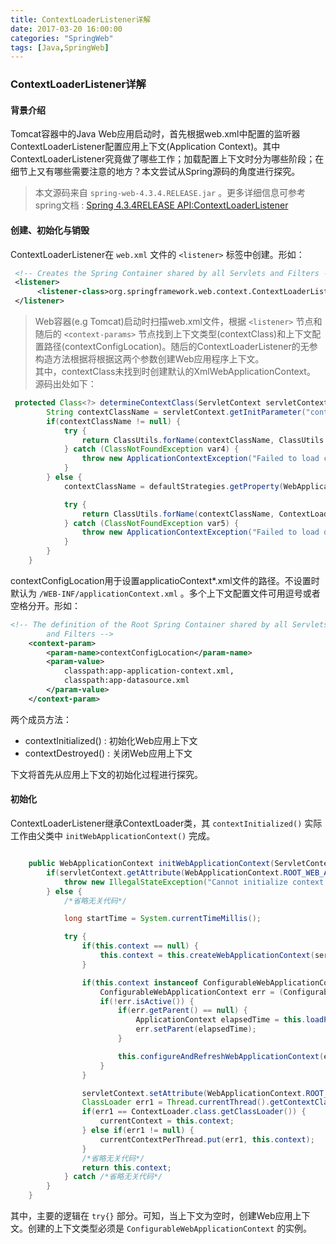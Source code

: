 ```yaml
---
title: ContextLoaderListener详解
date: 2017-03-20 16:00:00
categories: "SpringWeb"
tags: [Java,SpringWeb]
---
```


### ContextLoaderListener详解
#### 背景介绍 
Tomcat容器中的Java Web应用启动时，首先根据web.xml中配置的监听器ContextLoaderListener配置应用上下文(Application Context)。其中ContextLoaderListener究竟做了哪些工作；加载配置上下文时分为哪些阶段；在细节上又有哪些需要注意的地方？本文尝试从Spring源码的角度进行探究。
> 本文源码来自 `spring-web-4.3.4.RELEASE.jar` 。更多详细信息可参考spring文档 : [Spring 4.3.4RELEASE API:ContextLoaderListener](https://docs.spring.io/spring/docs/4.3.4.RELEASE/javadoc-api/org/springframework/web/context/ContextLoaderListener.html)

#### 创建、初始化与销毁
ContextLoaderListener在 `web.xml` 文件的 `<listener>` 标签中创建。形如：
```xml
 <!-- Creates the Spring Container shared by all Servlets and Filters -->
 <listener>
      <listener-class>org.springframework.web.context.ContextLoaderListener</listener-class>
 </listener>
```
> Web容器(e.g Tomcat)启动时扫描web.xml文件，根据 `<listener>` 节点和随后的 `<context-params>` 节点找到上下文类型(contextClass)和上下文配置路径(contextConfigLocation)。随后的ContextLoaderListener的无参构造方法根据将根据这两个参数创建Web应用程序上下文。<br>其中，contextClass未找到时创建默认的XmlWebApplicationContext。<br>源码出处如下：

```java
 protected Class<?> determineContextClass(ServletContext servletContext) {
        String contextClassName = servletContext.getInitParameter("contextClass");
        if(contextClassName != null) {
            try {
                return ClassUtils.forName(contextClassName, ClassUtils.getDefaultClassLoader());
            } catch (ClassNotFoundException var4) {
                throw new ApplicationContextException("Failed to load custom context class [" + contextClassName + "]", var4);
            }
        } else {
            contextClassName = defaultStrategies.getProperty(WebApplicationContext.class.getName());

            try {
                return ClassUtils.forName(contextClassName, ContextLoader.class.getClassLoader());
            } catch (ClassNotFoundException var5) {
                throw new ApplicationContextException("Failed to load default context class [" + contextClassName + "]", var5);
            }
        }
    }
```
contextConfigLocation用于设置applicatioContext*.xml文件的路径。不设置时默认为 `/WEB-INF/applicationContext.xml` 。多个上下文配置文件可用逗号或者空格分开。形如：

```xml
<!-- The definition of the Root Spring Container shared by all Servlets
        and Filters -->
    <context-param>
        <param-name>contextConfigLocation</param-name>
        <param-value>
            classpath:app-application-context.xml,
            classpath:app-datasource.xml
        </param-value>
    </context-param>
```


两个成员方法：
- contextInitialized() : 初始化Web应用上下文
- contextDestroyed() : 关闭Web应用上下文

下文将首先从应用上下文的初始化过程进行探究。

#### 初始化
ContextLoaderListener继承ContextLoader类，其 `contextInitialized()` 实际工作由父类中 `initWebApplicationContext()` 完成。

```java

    public WebApplicationContext initWebApplicationContext(ServletContext servletContext) {
        if(servletContext.getAttribute(WebApplicationContext.ROOT_WEB_APPLICATION_CONTEXT_ATTRIBUTE) != null) {
            throw new IllegalStateException("Cannot initialize context because there is already a root application context present - check whether you have multiple ContextLoader* definitions in your web.xml!");
        } else {
            /*省略无关代码*/

            long startTime = System.currentTimeMillis();

            try {
                if(this.context == null) {
                    this.context = this.createWebApplicationContext(servletContext);
                }

                if(this.context instanceof ConfigurableWebApplicationContext) {
                    ConfigurableWebApplicationContext err = (ConfigurableWebApplicationContext)this.context;
                    if(!err.isActive()) {
                        if(err.getParent() == null) {
                            ApplicationContext elapsedTime = this.loadParentContext(servletContext);
                            err.setParent(elapsedTime);
                        }

                        this.configureAndRefreshWebApplicationContext(err, servletContext);
                    }
                }

                servletContext.setAttribute(WebApplicationContext.ROOT_WEB_APPLICATION_CONTEXT_ATTRIBUTE, this.context);
                ClassLoader err1 = Thread.currentThread().getContextClassLoader();
                if(err1 == ContextLoader.class.getClassLoader()) {
                    currentContext = this.context;
                } else if(err1 != null) {
                    currentContextPerThread.put(err1, this.context);
                }
                /*省略无关代码*/
                return this.context;
            } catch /*省略无关代码*/
        }
    }
```
其中，主要的逻辑在 `try{}` 部分。可知，当上下文为空时，创建Web应用上下文。创建的上下文类型必须是 `ConfigurableWebApplicationContext` 的实例。